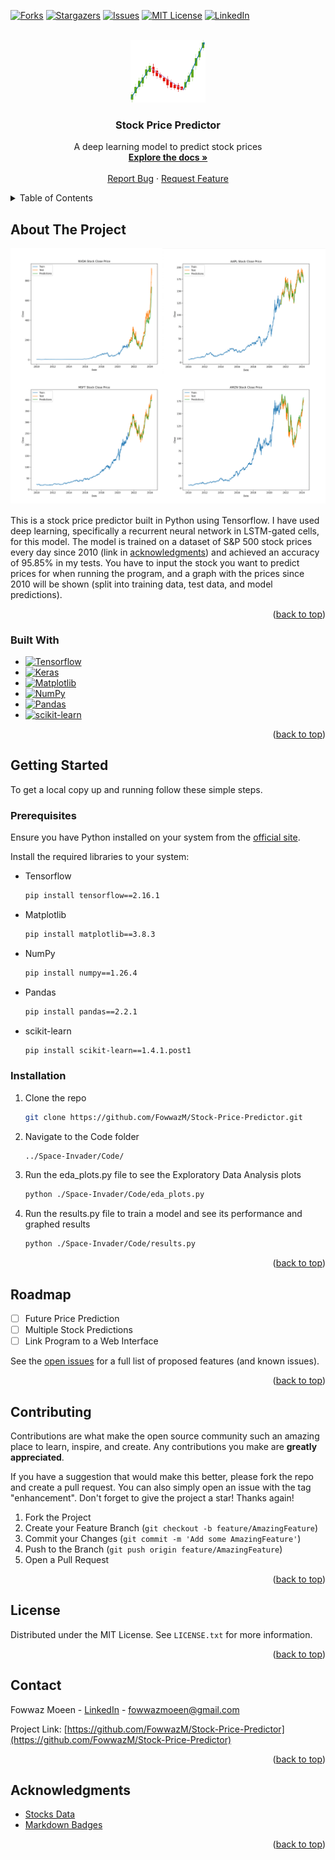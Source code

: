 <a name="readme-top"></a>

<!-- PROJECT SHIELDS -->
[![Forks][forks-shield]][forks-url]
[![Stargazers][stars-shield]][stars-url]
[![Issues][issues-shield]][issues-url]
[![MIT License][license-shield]][license-url]
[![LinkedIn][linkedin-shield]][linkedin-url]



<!-- PROJECT LOGO -->
<br />
<div align="center">
  <a href="https://github.com/FowwazM/Stock-Price-Predictor">
    <img src="Docs/logo.png" alt="Logo" width="120" height="100">
  </a>

<h3 align="center">Stock Price Predictor</h3>

  <p align="center">
    A deep learning model to predict stock prices
    <br />
    <a href="https://github.com/FowwazM/Stock-Price-Predictor"><strong>Explore the docs »</strong></a>
    <br />
    <br />
    <a href="https://github.com/FowwazM/Stock-Price-Predictor/issues">Report Bug</a>
    ·
    <a href="https://github.com/FowwazM/Stock-Price-Predictor/issues">Request Feature</a>
  </p>
</div>



<!-- TABLE OF CONTENTS -->
<details>
  <summary>Table of Contents</summary>
  <ol>
    <li>
      <a href="#about-the-project">About The Project</a>
      <ul>
        <li><a href="#built-with">Built With</a></li>
      </ul>
    </li>
    <li>
      <a href="#getting-started">Getting Started</a>
      <ul>
        <li><a href="#prerequisites">Prerequisites</a></li>
        <li><a href="#installation">Installation</a></li>
      </ul>
    </li>
    <li><a href="#roadmap">Roadmap</a></li>
    <li><a href="#contributing">Contributing</a></li>
    <li><a href="#license">License</a></li>
    <li><a href="#contact">Contact</a></li>
    <li><a href="#acknowledgments">Acknowledgments</a></li>
  </ol>
</details>



<!-- ABOUT THE PROJECT -->
## About The Project

[![Product Name Screen Shot][product-screenshot]](https://github.com/FowwazM/Stock-Price-Predictor/)

This is a stock price predictor built in Python using Tensorflow. I have used deep learning, specifically a recurrent neural network in LSTM-gated cells, for this model. The model is trained on a dataset of S&P 500 stock prices every day since 2010 (link in <a href="#acknowledgments">acknowledgments</a>) and achieved an accuracy of 95.85% in my tests. You have to input the stock you want to predict prices for when running the program, and a graph with the prices since 2010 will be shown (split into training data, test data, and model predictions).

<p align="right">(<a href="#readme-top">back to top</a>)</p>



### Built With

* [![Tensorflow][Tensorflow-Badge]][Tensorflow-url]
* [![Keras][Keras-Badge]][Keras-url]
* [![Matplotlib][Matplotlib-Badge]][Matplotlib-url]
* [![NumPy][Numpy-Badge]][Numpy-url]
* [![Pandas][Pandas-Badge]][Pandas-url]
* [![scikit-learn][scikit-Badge]][scikit-url]

<p align="right">(<a href="#readme-top">back to top</a>)</p>



<!-- GETTING STARTED -->
## Getting Started

To get a local copy up and running follow these simple steps.

### Prerequisites

Ensure you have Python installed on your system from the [official site](https://www.python.org/downloads/).

Install the required libraries to your system:
* Tensorflow
  ```sh
  pip install tensorflow==2.16.1
  ```
* Matplotlib
  ```sh
  pip install matplotlib==3.8.3
  ```
* NumPy
  ```sh
  pip install numpy==1.26.4
  ```
* Pandas
  ```sh
  pip install pandas==2.2.1
  ```
* scikit-learn
  ```sh
  pip install scikit-learn==1.4.1.post1
  ```

### Installation

1. Clone the repo
   ```sh
   git clone https://github.com/FowwazM/Stock-Price-Predictor.git
   ```
2. Navigate to the Code folder
   ```sh
   ../Space-Invader/Code/
   ```
3. Run the eda_plots.py file to see the Exploratory Data Analysis plots
   ```sh
   python ./Space-Invader/Code/eda_plots.py
   ```
4. Run the results.py file to train a model and see its performance and graphed results
   ```sh
   python ./Space-Invader/Code/results.py
   ```

<p align="right">(<a href="#readme-top">back to top</a>)</p>



<!-- ROADMAP -->
## Roadmap

- [ ] Future Price Prediction
- [ ] Multiple Stock Predictions
- [ ] Link Program to a Web Interface

See the [open issues](https://github.com/FowwazM/Stock-Price-Predictor/issues) for a full list of proposed features (and known issues).

<p align="right">(<a href="#readme-top">back to top</a>)</p>



<!-- CONTRIBUTING -->
## Contributing

Contributions are what make the open source community such an amazing place to learn, inspire, and create. Any contributions you make are **greatly appreciated**.

If you have a suggestion that would make this better, please fork the repo and create a pull request. You can also simply open an issue with the tag "enhancement".
Don't forget to give the project a star! Thanks again!

1. Fork the Project
2. Create your Feature Branch (`git checkout -b feature/AmazingFeature`)
3. Commit your Changes (`git commit -m 'Add some AmazingFeature'`)
4. Push to the Branch (`git push origin feature/AmazingFeature`)
5. Open a Pull Request

<p align="right">(<a href="#readme-top">back to top</a>)</p>



<!-- LICENSE -->
## License

Distributed under the MIT License. See `LICENSE.txt` for more information.

<p align="right">(<a href="#readme-top">back to top</a>)</p>



<!-- CONTACT -->
## Contact

Fowwaz Moeen - [LinkedIn][linkedin-url] - fowwazmoeen@gmail.com

Project Link: [https://github.com/FowwazM/Stock-Price-Predictor](https://github.com/FowwazM/Stock-Price-Predictor)

<p align="right">(<a href="#readme-top">back to top</a>)</p>



<!-- ACKNOWLEDGMENTS -->
## Acknowledgments

* [Stocks Data](https://www.kaggle.com/datasets/andrewmvd/sp-500-stocks/discussion)
* [Markdown Badges](https://github.com/Ileriayo/markdown-badges?tab=readme-ov-file#markdown-badges)

<p align="right">(<a href="#readme-top">back to top</a>)</p>



<!-- MARKDOWN LINKS & IMAGES -->
<!-- https://www.markdownguide.org/basic-syntax/#reference-style-links -->
[contributors-shield]: https://img.shields.io/github/contributors/FowwazM/Stock-Price-Predictor.svg?style=for-the-badge
[contributors-url]: https://github.com/FowwazM/Stock-Price-Predictor/graphs/contributors
[forks-shield]: https://img.shields.io/github/forks/FowwazM/Stock-Price-Predictor.svg?style=for-the-badge
[forks-url]: https://github.com/FowwazM/Stock-Price-Predictor/network/members
[stars-shield]: https://img.shields.io/github/stars/FowwazM/Stock-Price-Predictor.svg?style=for-the-badge
[stars-url]: https://github.com/FowwazM/Stock-Price-Predictor/stargazers
[issues-shield]: https://img.shields.io/github/issues/FowwazM/Stock-Price-Predictor.svg?style=for-the-badge
[issues-url]: https://github.com/FowwazM/Stock-Price-Predictor/issues
[license-shield]: https://img.shields.io/github/license/FowwazM/Stock-Price-Predictor.svg?label=license&style=for-the-badge
[license-url]: https://github.com/FowwazM/Stock-Price-Predictor/blob/master/LICENSE.txt
[linkedin-shield]: https://img.shields.io/badge/-LinkedIn-black.svg?style=for-the-badge&logo=linkedin&colorB=555
[linkedin-url]: https://linkedin.com/in/fowwaz-moeen/
[product-screenshot]: Docs/screenshot.png
[Tensorflow-Badge]: https://img.shields.io/badge/TensorFlow-%23FF6F00.svg?style=for-the-badge&logo=TensorFlow&logoColor=white
[Tensorflow-url]: https://www.tensorflow.org/
[Keras-Badge]: https://img.shields.io/badge/Keras-%23D00000.svg?style=for-the-badge&logo=Keras&logoColor=white
[Keras-url]: https://keras.io/
[Matplotlib-Badge]: https://img.shields.io/badge/Matplotlib-%23ffffff.svg?style=for-the-badge&logo=Matplotlib&logoColor=black
[Matplotlib-url]: https://matplotlib.org/n
[Numpy-Badge]: https://img.shields.io/badge/numpy-%23013243.svg?style=for-the-badge&logo=numpy&logoColor=white
[Numpy-url]: https://numpy.org/
[Pandas-Badge]: https://img.shields.io/badge/pandas-%23150458.svg?style=for-the-badge&logo=pandas&logoColor=white
[Pandas-url]: https://pandas.pydata.org/
[scikit-Badge]: https://img.shields.io/badge/scikit--learn-%23F7931E.svg?style=for-the-badge&logo=scikit-learn&logoColor=white
[scikit-url]: https://scikit-learn.org/stable/